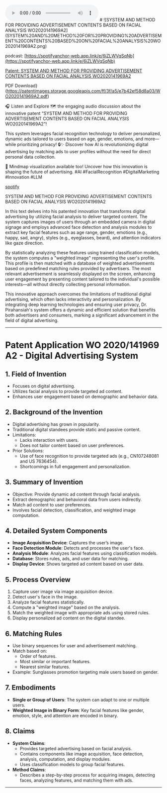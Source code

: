 <audio controls>
  <source src="SYSTEM%20AND%20METHOD%20FOR%20PROVIDING%20ADVERTISEMENT%20CONTENTS%20BASED%20ON%20FACIAL%20ANALYSIS%20WO2020141969A2.mp3" type="audio/mpeg">
  Your browser does not support the audio element.
</audio>
# ![SYSTEM AND METHOD FOR PROVIDING ADVERTISEMENT CONTENTS BASED ON FACIAL ANALYSIS WO2020141969A2](SYSTEM%20AND%20METHOD%20FOR%20PROVIDING%20ADVERTISEMENT%20CONTENTS%20BASED%20ON%20FACIAL%20ANALYSIS%20WO2020141969A2.png) 

podcast:
[https://spotifyanchor-web.app.link/e/6iZLWVqSqNb](https://spotifyanchor-web.app.link/e/6iZLWVqSqNb)


[Patent: SYSTEM AND METHOD FOR PROVIDING ADVERTISEMENT CONTENTS BASED ON FACIAL ANALYSIS WO2020141969A2](https://pirahansiah.com/site/Resume/Patents/SYSTEM%20AND%20METHOD%20FOR%20PROVIDING%20ADVERTISEMENT%20CONTENTS%20BASED%20ON%20FACIAL%20ANALYSIS%20WO2020141969A2)

PDF Download}(https://patentimages.storage.googleapis.com/ff/3f/a5/e7b42ef58d8a03/WO2020141969A2.pdf)


🎧 Listen and Explore 🗺️ the engaging audio discussion about the innovative patent “SYSTEM AND METHOD FOR PROVIDING ADVERTISEMENT CONTENTS BASED ON FACIAL ANALYSIS WO2020141969A2”!

This system leverages facial recognition technology to deliver personalized, dynamic ads tailored to users based on age, gender, emotions, and more—while prioritizing privacy! 🔒✨ Discover how AI is revolutionizing digital advertising by matching ads to user profiles without the need for direct personal data collection.

🔗 Mindmap visualization available too! Uncover how this innovation is shaping the future of advertising. #AI #FacialRecognition #DigitalMarketing #Innovation #LLM

[spotify](https://podcasters.spotify.com/pod/show/pirahansiah/episodes/SYSTEM-AND-METHOD-FOR-PROVIDING-ADVERTISEMENT-CONTENTS-BASED-ON-FACIAL-ANALYSIS-WO2020141969A2-e2p7342)







SYSTEM AND METHOD FOR PROVIDING ADVERTISEMENT CONTENTS BASED ON FACIAL ANALYSIS WO2020141969A2

In this text delves into his patented innovation that transforms digital advertising by utilizing facial analysis to deliver targeted content. The system captures images of users through an embedded camera in digital signage and employs advanced face detection and analysis modules to extract key facial features such as age range, gender, emotions (e.g., happy, sad, angry), styles (e.g., eyeglasses, beard), and attention indicators like gaze direction.

By statistically analyzing these features using trained classification models, the system computes a "weighted image" representing the user's profile. This profile is then matched with a database of weighted advertisements based on predefined matching rules provided by advertisers. The most relevant advertisement is seamlessly displayed on the screen, enhancing user engagement by presenting content tailored to the individual's possible interests—all without directly collecting personal information.

This innovative approach overcomes the limitations of traditional digital advertising, which often lacks interactivity and personalization. By integrating deep learning technologies and ensuring user privacy, Dr. Pirahansiah's system offers a dynamic and efficient solution that benefits both advertisers and consumers, marking a significant advancement in the field of digital advertising.

---
# Patent Application WO 2020/141969 A2 - Digital Advertising System

## 1. **Field of Invention**
   - Focuses on digital advertising.
   - Utilizes facial analysis to provide targeted ad content.
   - Enhances user engagement based on demographic and behavior data.

## 2. **Background of the Invention**
   - Digital advertising has grown in popularity.
   - Traditional digital standees provide static and passive content.
   - Limitations:
     - Lacks interaction with users.
     - Does not tailor content based on user preferences.
   - Prior Solutions:
     - Use of face recognition to provide targeted ads (e.g., CN107248081 and US 7636454).
     - Shortcomings in full engagement and personalization.

## 3. **Summary of Invention**
   - Objective: Provide dynamic ad content through facial analysis.
   - Extract demographic and behavioral data from users indirectly.
   - Match ad content to user preferences.
   - Involves facial detection, classification, and weighted image computation.

## 4. **Detailed System Components**
   - **Image Acquisition Device**: Captures the user’s image.
   - **Face Detection Module**: Detects and processes the user's face.
   - **Analysis Module**: Analyzes facial features using classification models.
   - **Database**: Stores rules, ads, and user data for matching.
   - **Display Device**: Shows targeted ad content based on user data.

## 5. **Process Overview**
   1. Capture user image via image acquisition device.
   2. Detect user's face in the image.
   3. Analyze facial features statistically.
   4. Compute a "weighted image" based on the analysis.
   5. Match the weighted image with appropriate ads using stored rules.
   6. Display personalized ad content on the digital standee.

## 6. **Matching Rules**
   - Use binary sequences for user and advertisement matching.
   - Match based on:
     - Order of features.
     - Most similar or important features.
     - Nearest similar features.
   - Example: Sunglasses promotion targeting male users based on gender.

## 7. **Embodiments**
   - **Single or Group of Users**: The system can adapt to one or multiple users.
   - **Weighted Image in Binary Form**: Key facial features like gender, emotion, style, and attention are encoded in binary.

## 8. **Claims**
   - **System Claims**:
     - Provides targeted advertising based on facial analysis.
     - Contains components like image acquisition, face detection, analysis, computation, and display modules.
     - Uses classification models to group facial features.
   - **Method Claims**:
     - Describes a step-by-step process for acquiring images, detecting faces, analyzing features, and matching them with ads.


---


